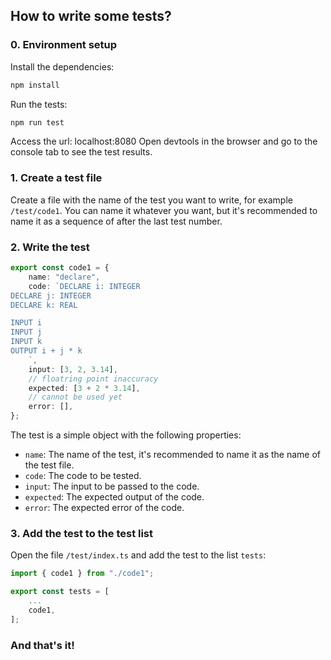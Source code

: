 ## How to write some tests?

### 0. Environment setup

Install the dependencies:
```sh
npm install
```

Run the tests:
```sh
npm run test
```

Access the url: localhost:8080
Open devtools in the browser and go to the console tab to see the test results.

### 1. Create a test file

Create a file with the name of the test you want to write, for example `/test/code1`.
You can name it whatever you want, but it's recommended to name it as a sequence of after the last test number.

### 2. Write the test
```ts
export const code1 = {
    name: "declare",
    code: `DECLARE i: INTEGER
DECLARE j: INTEGER
DECLARE k: REAL

INPUT i
INPUT j
INPUT k
OUTPUT i + j * k
    `,
    input: [3, 2, 3.14],
    // floatring point inaccuracy
    expected: [3 + 2 * 3.14],
    // cannot be used yet
    error: [],
};
```
The test is a simple object with the following properties:
- `name`: The name of the test, it's recommended to name it as the name of the test file.
- `code`: The code to be tested.
- `input`: The input to be passed to the code.
- `expected`: The expected output of the code.
- `error`: The expected error of the code.

### 3. Add the test to the test list

Open the file `/test/index.ts` and add the test to the list `tests`:
```ts
import { code1 } from "./code1";

export const tests = [
    ...
    code1,
];
```

### And that's it!
